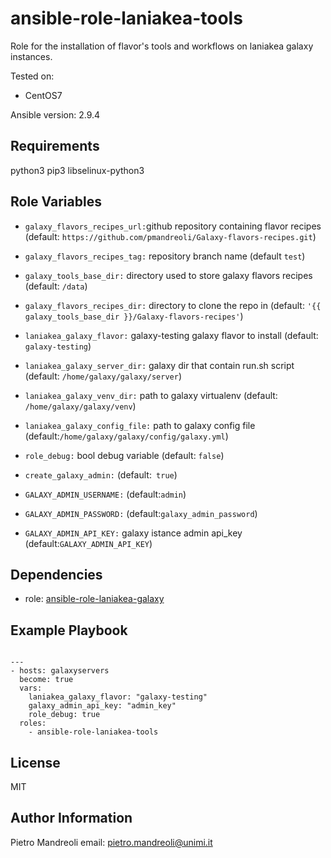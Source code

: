 ansible-role-laniakea-tools
===========================

Role for the installation of flavor's tools and workflows on laniakea galaxy instances.

Tested on:

-  CentOS7

Ansible version: 2.9.4

Requirements
------------

python3 pip3 libselinux-python3

Role Variables
--------------

- ``galaxy_flavors_recipes_url:``github repository containing flavor recipes (default: ``https://github.com/pmandreoli/Galaxy-flavors-recipes.git``)
 
- ``galaxy_flavors_recipes_tag:`` repository branch name (default ``test``)
 
- ``galaxy_tools_base_dir:`` directory used to store galaxy flavors recipes (default: ``/data``)
 
- ``galaxy_flavors_recipes_dir:``  directory to clone the repo in (default: ``'{{ galaxy_tools_base_dir }}/Galaxy-flavors-recipes'``)
 
- ``laniakea_galaxy_flavor:`` galaxy-testing galaxy flavor to install (default: ``galaxy-testing``)
 
- ``laniakea_galaxy_server_dir:``  galaxy dir that contain run.sh script (default: ``/home/galaxy/galaxy/server``)
 
- ``laniakea_galaxy_venv_dir:`` path to galaxy virtualenv (default: ``/home/galaxy/galaxy/venv``) 

- ``laniakea_galaxy_config_file:``  path to galaxy config file (default:``/home/galaxy/galaxy/config/galaxy.yml``)
 
- ``role_debug:`` bool debug variable (default: ``false``)

- ``create_galaxy_admin:`` (default:`` true``)

- ``GALAXY_ADMIN_USERNAME:`` (default:``admin``)

- ``GALAXY_ADMIN_PASSWORD:`` (default:``galaxy_admin_password``)

- ``GALAXY_ADMIN_API_KEY:`` galaxy istance admin api_key (default:``GALAXY_ADMIN_API_KEY``)


Dependencies
------------

- role: [ansible-role-laniakea-galaxy](https://github.com/Laniakea-elixir-it/ansible-role-laniakea-galaxy)


Example Playbook
----------------

```

--- 
- hosts: galaxyservers
  become: true
  vars:
    laniakea_galaxy_flavor: "galaxy-testing"
    galaxy_admin_api_key: "admin_key"
    role_debug: true
  roles:
    - ansible-role-laniakea-tools
```

License
-------

MIT

Author Information
------------------
Pietro Mandreoli
email: pietro.mandreoli@unimi.it
